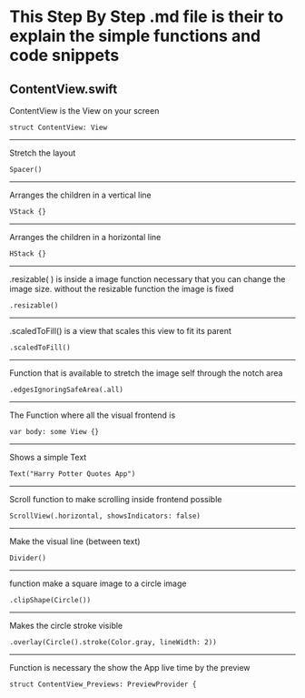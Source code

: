 #  This Step By Step .md file is their to explain the simple functions and code snippets

## ContentView.swift

ContentView is the View on your screen
```
struct ContentView: View
```
---
 Stretch the layout
```
Spacer()
```
---
Arranges the children  in a vertical line
```
VStack {}
```
---
Arranges the children  in a horizontal line
```
HStack {}
```
---
.resizable( ) is inside a image function necessary that you can change the image size. without the resizable function the image is fixed
```
.resizable() 
```
---
.scaledToFill() is a view that scales this view to fit its parent
```
.scaledToFill()
```
---
Function that is available to stretch the image self through the notch area
```
.edgesIgnoringSafeArea(.all)
```
---
The Function where all the visual frontend is
```
var body: some View {}
```
---
Shows a simple Text
```
Text("Harry Potter Quotes App")
```
---
Scroll function to make scrolling inside frontend possible
```
ScrollView(.horizontal, showsIndicators: false)
```
---
Make the visual line (between text)
```
Divider()
```
---
function make a square image to a circle image
```
.clipShape(Circle())
```
---
Makes the circle stroke visible
```
.overlay(Circle().stroke(Color.gray, lineWidth: 2))
```
---
Function is necessary the show the App live time by the preview
```
struct ContentView_Previews: PreviewProvider {
```
